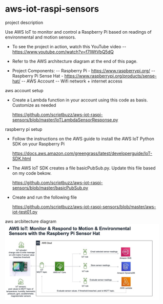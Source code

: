 # aws-iot-raspi-sensors

project description

  Use AWS IoT to monitor and control a Raspberry Pi based on readings of environmental and motion sensors. 

- To see the project in action, watch this YouTube video
-- https://www.youtube.com/watch?v=f7IWtVbQ5dQ

- Refer to the AWS architecture diagram at the end of this page. 

-  Project Components:
-- Raspberry Pi - https://www.raspberrypi.org/
-- Raspberry Pi Sense Hat - https://www.raspberrypi.org/products/sense-hat/
-- AWS Account
-- Wifi network + internet access

aws account setup

- Create a Lambda function in your account using this code as basis. Customize as needed

  https://github.com/scriptbuzz/aws-iot-raspi-sensors/blob/master/IoTLambdaSensorResponse.py

raspberry pi setup

- Follow the instructions on the AWS guide to install the AWS IoT Python SDK on your Raspberry Pi

  https://docs.aws.amazon.com/greengrass/latest/developerguide/IoT-SDK.html


- The AWS IoT SDK creates a file basicPubSub.py. Update this file based on my code bekow.

  https://github.com/scriptbuzz/aws-iot-raspi-sensors/blob/master/basicPubSub.py

- Create and run the following file

  https://github.com/scriptbuzz/aws-iot-raspi-sensors/blob/master/aws-iot-test01.py

aws arcbitecture diagram 
![GitHub Logo](mbx-aws-iot-raspi-sensors.jpg)
